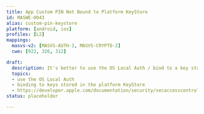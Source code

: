 ```yaml
---
title: App Custom PIN Not Bound to Platform KeyStore
id: MASWE-0043
alias: custom-pin-keystore
platform: [android, ios]
profiles: [L2]
mappings:
  masvs-v2: [MASVS-AUTH-2, MASVS-CRYPTO-2]
  cwe: [922, 326, 312]

draft:
  description: It's better to use the OS Local Auth / bind to a key stored in the platform KeyStore. Consider new title App Custom Password Not Bound to Platform KeyStore where password could be password or PIN.
  topics:
  - use the OS Local Auth
  - binding to keys stored in the platform KeyStore
  - https://developer.apple.com/documentation/security/secaccesscontrolcreateflags/applicationpassword
status: placeholder

---
```


